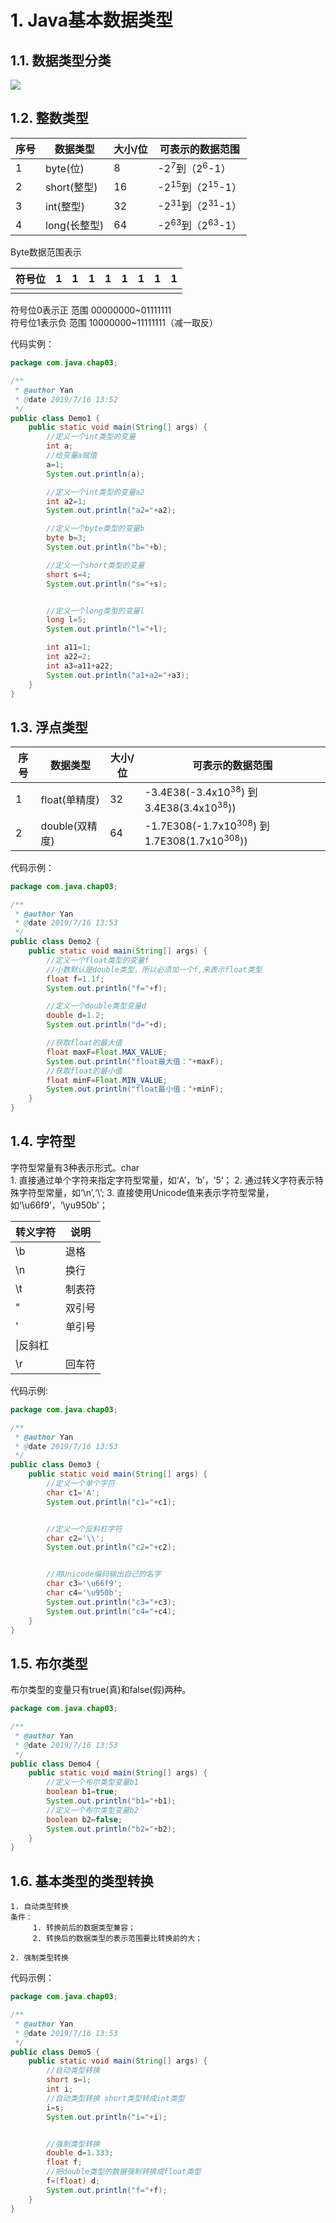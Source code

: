 # 1. Java基本数据类型
## 1.1. 数据类型分类
![](https://live.staticflickr.com/65535/48287266636_32ed239f62_z.jpg)
      
## 1.2. 整数类型
     
|序号|数据类型|大小/位|可表示的数据范围|
|--|--|--|--|
|1|byte(位)|8|-2<sup>7</sup>到（2<sup>6</sup>-1）|
|2|short(整型)|16|-2<sup>15</sup>到（2<sup>15</sup>-1）|
|3|int(整型)|32|-2<sup>31</sup>到（2<sup>31</sup>-1）|
|4|long(长整型)|64|-2<sup>63</sup>到（2<sup>63</sup>-1）|
      
Byte数据范围表示   
     
|符号位|1|1|1|1|1|1|1|1|
|--|--|--|--|--|--|--|--|--|
|||||||||||

符号位0表示正   范围  00000000~01111111     
符号位1表示负   范围  10000000~11111111（减一取反）
      
代码实例：    
```java
package com.java.chap03;

/**
 * @author Yan
 * @date 2019/7/16 13:52
 */
public class Demo1 {
    public static void main(String[] args) {
        //定义一个int类型的变量
        int a;
        //给变量a赋值
        a=1;
        System.out.println(a);

        //定义一个int类型的变量a2
        int a2=1;
        System.out.println("a2="+a2);

        //定义一个byte类型的变量b
        byte b=3;
        System.out.println("b="+b);

        //定义一个short类型的变量
        short s=4;
        System.out.println("s="+s);


        //定义一个long类型的变量l
        long l=5;
        System.out.println("l="+l);

        int a11=1;
        int a22=2;
        int a3=a11+a22;
        System.out.println("a1+a2="+a3);
    }
}
```
      
## 1.3. 浮点类型

|序号|数据类型|大小/位|可表示的数据范围|
|---|---|---|---|
|1|float(单精度)|32|-3.4E38(-3.4x10<sup>38</sup>) 到 3.4E38(3.4x10<sup>38</sup>))|
|2|double(双精度)|64|-1.7E308(-1.7x10<sup>308</sup>) 到 1.7E308(1.7x10<sup>308</sup>))|
      
代码示例：       
```java
package com.java.chap03;

/**
 * @author Yan
 * @date 2019/7/16 13:53
 */
public class Demo2 {
    public static void main(String[] args) {
        //定义一个float类型的变量f
        //小数默认是double类型，所以必须加一个f,来表示float类型
        float f=1.1f;
        System.out.println("f="+f);

        //定义一个double类型变量d
        double d=1.2;
        System.out.println("d="+d);

        //获取float的最大值
        float maxF=Float.MAX_VALUE;
        System.out.println("float最大值："+maxF);
        //获取float的最小值
        float minF=Float.MIN_VALUE;
        System.out.println("float最小值："+minF);
    }
}

```
      
## 1.4. 字符型
字符型常量有3种表示形式。char     
    1. 直接通过单个字符来指定字符型常量，如‘A’，‘b’，‘5’；
    2. 通过转义字符表示特殊字符型常量，如‘\n’,‘\\’;
    3. 直接使用Unicode值来表示字符型常量，如‘\u66f9’，‘\yu950b’；
        
|转义字符|说明|
|-------|----|
|\b|退格|
|\n|换行|
|\t|制表符|
|\"|双引号|
|\'|单引号|
|\\|反斜杠|
|\r|回车符|
      
代码示例:        
```java
package com.java.chap03;

/**
 * @author Yan
 * @date 2019/7/16 13:53
 */
public class Demo3 {
    public static void main(String[] args) {
        //定义一个单个字符
        char c1='A';
        System.out.println("c1="+c1);


        //定义一个反斜杠字符
        char c2='\\';
        System.out.println("c2="+c2);


        //用Unicode编码输出自己的名字
        char c3='\u66f9';
        char c4='\u950b';
        System.out.println("c3="+c3);
        System.out.println("c4="+c4);
    }
}
```
      
## 1.5. 布尔类型
布尔类型的变量只有true(真)和false(假)两种。  

```java
package com.java.chap03;

/**
 * @author Yan
 * @date 2019/7/16 13:53
 */
public class Demo4 {
    public static void main(String[] args) {
        //定义一个布尔类型变量b1
        boolean b1=true;
        System.out.println("b1="+b1);
        //定义一个布尔类型变量b2
        boolean b2=false;
        System.out.println("b2="+b2);
    }
}

```
      
## 1.6. 基本类型的类型转换
    1. 自动类型转换
    条件： 
         1. 转换前后的数据类型兼容；
         2. 转换后的数据类型的表示范围要比转换前的大；
        
    2. 强制类型转换
      
代码示例：    
            
```java
package com.java.chap03;

/**
 * @author Yan
 * @date 2019/7/16 13:53
 */
public class Demo5 {
    public static void main(String[] args) {
        //自动类型转换
        short s=1;
        int i;
        //自动类型转换 short类型转成int类型
        i=s;
        System.out.println("i="+i);


        //强制类型转换
        double d=1.333;
        float f;
        //把double类型的数据强制转换成float类型
        f=(float) d;
        System.out.println("f="+f);
    }
}

```
      
